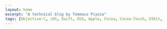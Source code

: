 ```yaml
---
layout: home
excerpt: "A technical blog by Tommaso Piazza"
tags: [Objective-C, iOS, Swift, OSX, Apple, Cocoa, Cocoa-Touch, UIKit, Core Animation, Fundation, Core Data, Core Graphics]
---
```


